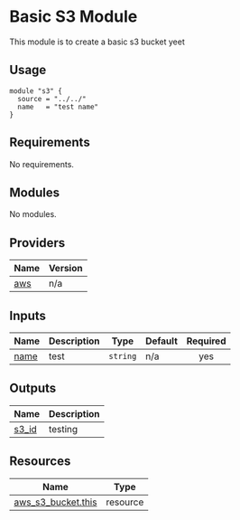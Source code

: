 <!-- BEGIN_TF_DOCS -->
# Basic S3 Module

This module is to create a basic s3 bucket
yeet

## Usage
```hcl
module "s3" {
  source = "../../"
  name   = "test name"
}
```

## Requirements

No requirements.

## Modules

No modules.

## Providers

| Name | Version |
|------|---------|
| <a name="provider_aws"></a> [aws](#provider\_aws) | n/a |

## Inputs

| Name | Description | Type | Default | Required |
|------|-------------|------|---------|:--------:|
| <a name="input_name"></a> [name](#input\_name) | test | `string` | n/a | yes |

## Outputs

| Name | Description |
|------|-------------|
| <a name="output_s3_id"></a> [s3\_id](#output\_s3\_id) | testing |

## Resources

| Name | Type |
|------|------|
| [aws_s3_bucket.this](https://registry.terraform.io/providers/hashicorp/aws/latest/docs/resources/s3_bucket) | resource |
<!-- END_TF_DOCS -->
